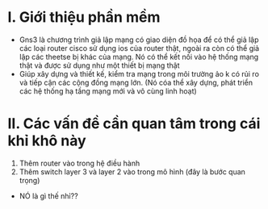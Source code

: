# I. Giới  thiệu phần mềm
- Gns3 là chương trình giả lập mạng có giao diện đồ họa để có thể giả lập các loại router cisco sử dụng ios của router thật, ngoài ra còn có thể giả lập các  theetse bị khác của mạng. Nó có thể kết nối vào hệ thống mạng thật và được sử dụng như một thiết bị mạng thật
- Giúp xây dựng và thiết kế, kiểm tra mạng trong môi trường ảo k có rủi ro và tiếp cận các cộng đồng mạng lớn. (Nó cóa thể xây dựng, phát triển các hệ thống hạ tầng mạng mới và vô cùng linh hoạt)

# II. Các vấn đề cần quan tâm trong cái khỉ khô này
1. Thêm router vào trong hệ điều hành
2. Thêm switch layer 3 và layer 2 vào trong mô hình (đây là bước quan trọng) 
- NÓ là gì thế nhỉ??
